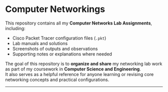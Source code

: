 # Computer Networkings

This repository contains all my **Computer Networks Lab Assignments**, including:
- Cisco Packet Tracer configuration files (`.pkt`)
- Lab manuals and solutions
- Screenshots of outputs and observations
- Supporting notes or explanations where needed

The goal of this repository is to **organize and share** my networking lab work as part of my coursework in **Computer Science and Engineering**.  
It also serves as a helpful reference for anyone learning or revising core networking concepts and practical configurations.

---
